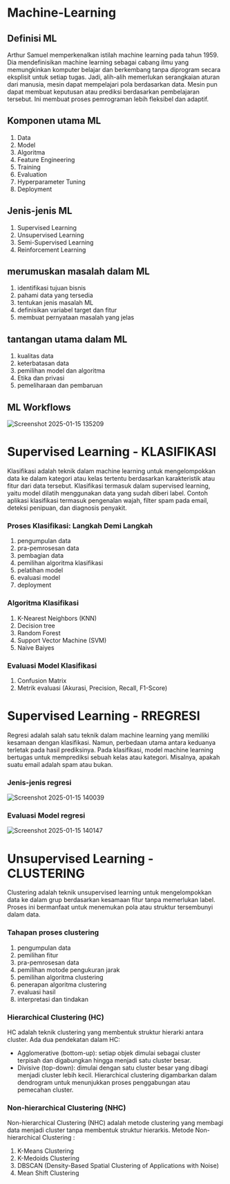 # Machine-Learning
## Definisi ML
Arthur Samuel memperkenalkan istilah machine learning pada tahun 1959. Dia mendefinisikan machine learning sebagai cabang ilmu yang memungkinkan komputer belajar dan berkembang tanpa diprogram secara eksplisit untuk setiap tugas. Jadi, alih-alih memerlukan serangkaian aturan dari manusia, mesin dapat mempelajari pola berdasarkan data. Mesin pun dapat membuat keputusan atau prediksi berdasarkan pembelajaran tersebut. Ini membuat proses pemrograman lebih fleksibel dan adaptif.

## Komponen utama ML
1. Data
2. Model
3. Algoritma
4. Feature Engineering
5. Training
6. Evaluation
7. Hyperparameter Tuning
8. Deployment

## Jenis-jenis ML
1. Supervised Learning
2. Unsupervised Learning
3. Semi-Supervised Learning
4. Reinforcement Learning

## merumuskan masalah dalam ML
1. identifikasi tujuan bisnis
2. pahami data yang tersedia
3. tentukan jenis masalah ML
4. definisikan variabel target dan fitur
5. membuat pernyataan masalah yang jelas

## tantangan utama dalam ML
1. kualitas data
2. keterbatasan data
3. pemilihan model dan algoritma
4. Etika dan privasi
5. pemeliharaan dan pembaruan

## ML Workflows
![Screenshot 2025-01-15 135209](https://github.com/user-attachments/assets/91543ced-d6df-4359-949c-1dc8be8ddd92)

# Supervised Learning - KLASIFIKASI
Klasifikasi adalah teknik dalam machine learning untuk mengelompokkan data ke dalam kategori atau kelas tertentu berdasarkan karakteristik atau fitur dari data tersebut. Klasifikasi termasuk dalam supervised learning, yaitu model dilatih menggunakan data yang sudah diberi label. Contoh aplikasi klasifikasi termasuk pengenalan wajah, filter spam pada email, deteksi penipuan, dan diagnosis penyakit.

### Proses Klasifikasi: Langkah Demi Langkah
1. pengumpulan data
2. pra-pemrosesan data
3. pembagian data
4. pemilihan algoritma klasifikasi
5. pelatihan model
6. evaluasi model
7. deployment

### Algoritma Klasifikasi
1. K-Nearest Neighbors (KNN)
2. Decision tree
3. Random Forest
4. Support Vector Machine (SVM)
5. Naive Baiyes

### Evaluasi Model Klasifikasi
1. Confusion Matrix
2. Metrik evaluasi (Akurasi, Precision, Recall, F1-Score)

# Supervised Learning - RREGRESI
Regresi adalah salah satu teknik dalam machine learning yang memiliki kesamaan dengan klasifikasi. Namun, perbedaan utama antara keduanya terletak pada hasil prediksinya. Pada klasifikasi, model machine learning bertugas untuk memprediksi sebuah kelas atau kategori. Misalnya, apakah suatu email adalah spam atau bukan. 

### Jenis-jenis regresi 
![Screenshot 2025-01-15 140039](https://github.com/user-attachments/assets/ce8444cd-7e3a-4631-80a8-7bc454ab9d79)

### Evaluasi Model regresi 
![Screenshot 2025-01-15 140147](https://github.com/user-attachments/assets/50c85a17-b1a6-4405-a54a-c9292fa27f82)

# Unsupervised Learning - CLUSTERING
Clustering adalah teknik unsupervised learning untuk mengelompokkan data ke dalam grup berdasarkan kesamaan fitur tanpa memerlukan label. Proses ini bermanfaat untuk menemukan pola atau struktur tersembunyi dalam data.

### Tahapan proses clustering
1. pengumpulan data
2. pemilihan fitur
3. pra-pemrosesan data
4. pemilihan motode pengukuran jarak
5. pemilihan algoritma clustering
6. penerapan algoritma clustering
7. evaluasi hasil
8. interpretasi dan tindakan

### Hierarchical Clustering (HC)
HC adalah teknik clustering yang membentuk struktur hierarki antara cluster. Ada dua pendekatan dalam HC:

*  Agglomerative (bottom-up): setiap objek dimulai sebagai cluster terpisah dan digabungkan hingga menjadi satu cluster besar.
*  Divisive (top-down): dimulai dengan satu cluster besar yang dibagi menjadi cluster lebih kecil.
Hierarchical clustering digambarkan dalam dendrogram untuk menunjukkan proses penggabungan atau pemecahan cluster.

### Non-hierarchical Clustering (NHC)
Non-hierarchical Clustering (NHC) adalah metode clustering yang membagi data menjadi cluster tanpa membentuk struktur hierarkis. Metode Non-hierarchical Clustering :
1. K-Means Clustering
2. K-Medoids Clustering
3. DBSCAN (Density-Based Spatial Clustering of Applications with Noise)
4. Mean Shift Clustering

